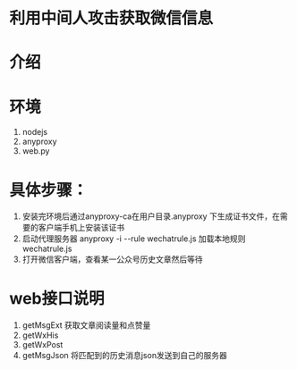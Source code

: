 # 利用中间人攻击获取微信信息
# 介绍

# 环境
1. nodejs
2. anyproxy
3. web.py

# 具体步骤：
  1. 安装完环境后通过anyproxy-ca在用户目录.anyproxy
  下生成证书文件，在需要的客户端手机上安装该证书
  2. 启动代理服务器 anyproxy -i --rule wechatrule.js
  加载本地规则wechatrule.js
  3. 打开微信客户端，查看某一公众号历史文章然后等待

# web接口说明

1. getMsgExt  获取文章阅读量和点赞量
2. getWxHis
3. getWxPost
4. getMsgJson 将匹配到的历史消息json发送到自己的服务器
